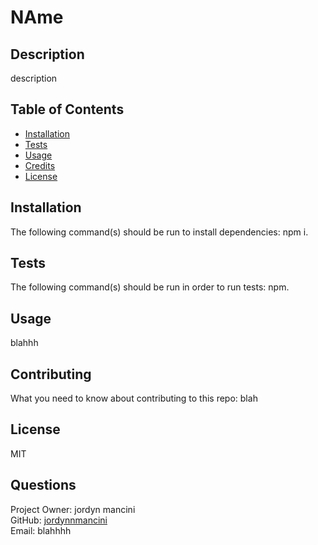 # NAme

  ## Description
  description

  ## Table of Contents
  - [Installation](#installation)
  - [Tests](#tests)
  - [Usage](#usage)
  - [Credits](#credits)
  - [License](#license)

  ## Installation
  The following command(s) should be run to install dependencies: npm i.

  ## Tests
  The following command(s) should be run in order to run tests: npm. 

  ## Usage 
  blahhh

  ## Contributing 
  What you need to know about contributing to this repo: blah

  ## License 
  MIT 

  ## Questions
  Project Owner: jordyn mancini </br>
  GitHub: [jordynnmancini](https://github.com/jordynnmancini/) </br> 
  Email: blahhhh
